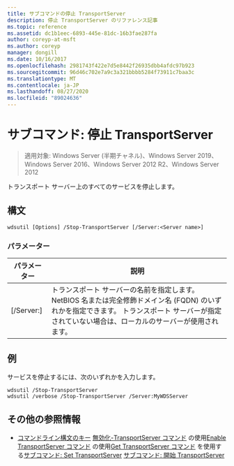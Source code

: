 ```yaml
---
title: サブコマンドの停止 TransportServer
description: 停止 TransportServer のリファレンス記事
ms.topic: reference
ms.assetid: dc1b1eec-6893-445e-81dc-16b3fae287fa
author: coreyp-at-msft
ms.author: coreyp
manager: dongill
ms.date: 10/16/2017
ms.openlocfilehash: 2981743f422e7d5e8442f26935dbb4afdc97b923
ms.sourcegitcommit: 96d46c702e7a9c3a321bbbb5284f73911c7baa3c
ms.translationtype: MT
ms.contentlocale: ja-JP
ms.lasthandoff: 08/27/2020
ms.locfileid: "89024636"
---
```

# <a name="subcommand-stop-transportserver"></a>サブコマンド: 停止 TransportServer

> 適用対象: Windows Server (半期チャネル)、Windows Server 2019、Windows Server 2016、Windows Server 2012 R2、Windows Server 2012

トランスポート サーバー上のすべてのサービスを停止します。
## <a name="syntax"></a>構文
```
wdsutil [Options] /Stop-TransportServer [/Server:<Server name>]
```
### <a name="parameters"></a>パラメーター
|パラメーター|説明|
|-------|--------|
|[/Server:<Server name>]|トランスポート サーバーの名前を指定します。 NetBIOS 名または完全修飾ドメイン名 (FQDN) のいずれかを指定できます。 トランスポート サーバーが指定されていない場合は、ローカルのサーバーが使用されます。|
## <a name="examples"></a><a name="BKMK_examples"></a>例
サービスを停止するには、次のいずれかを入力します。
```
wdsutil /Stop-TransportServer
wdsutil /verbose /Stop-TransportServer /Server:MyWDSServer
```
## <a name="additional-references"></a>その他の参照情報
- [コマンドライン構文のキー](command-line-syntax-key.md) 
[無効化-TransportServer コマンド](using-the-disable-transportserver-command.md) 
 の使用[Enable TransportServer コマンド](using-the-enable-transportserver-command.md) 
 の使用[Get TransportServer コマンド](using-the-get-transportserver-command.md) 
 を使用する[サブコマンド: Set TransportServer](subcommand-set-transportserver.md) 
[サブコマンド: 開始 TransportServer](subcommand-start-transportserver.md)
